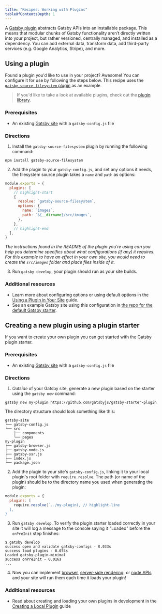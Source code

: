 ```yaml
---
title: "Recipes: Working with Plugins"
tableOfContentsDepth: 1
---
```


A [Gatsby plugin](/docs/what-is-a-plugin/) abstracts Gatsby APIs into an installable package. This means that modular chunks of Gatsby functionality aren’t directly written into your project, but rather versioned, centrally managed, and installed as a dependency. You can add external data, transform data, add third-party services (e.g. Google Analytics, Stripe), and more.

## Using a plugin

Found a plugin you'd like to use in your project? Awesome! You can configure it for use by following the steps below. This recipe uses the [`gatsby-source-filesystem` plugin](/packages/gatsby-source-filesystem/) as an example.

> If you'd like to take a look at available plugins, check out the [plugin library](/plugins).

### Prerequisites

- An existing [Gatsby site](/docs/quick-start/) with a `gatsby-config.js` file

### Directions

1. Install the `gatsby-source-filesystem` plugin by running the following command:

```shell
npm install gatsby-source-filesystem
```

2. Add the plugin to your `gatsby-config.js`, and set any options it needs, the filesystem source plugin takes a `name` and `path` as options:

```javascript:title=gatsby-config.js
module.exports = {
  plugins: [
    // highlight-start
    {
      resolve: `gatsby-source-filesystem`,
      options: {
        name: `images`,
        path: `${__dirname}/src/images`,
      },
    },
    // highlight-end
  ],
}
```

_The instructions found in the README of the plugin you're using can you help you determine specifics about what configurations (if any) it requires. For this example to have an effect in your own site, you would need to create the `src/images` folder and place files inside of it._

3. Run `gatsby develop`, your plugin should run as your site builds.

### Additional resources

- Learn more about configuring options or using default options in the [Using a Plugin in Your Site](/docs/using-a-plugin-in-your-site/) guide.
- See an example Gatsby site using this configuration in [the repo for the default Gatsby starter](https://github.com/gatsbyjs/gatsby-starter-default/blob/master/gatsby-config.js).

## Creating a new plugin using a plugin starter

If you want to create your own plugin you can get started with the Gatsby plugin starter.

### Prerequisites

- An existing [Gatsby site](/docs/quick-start/) with a `gatsby-config.js` file

### Directions

1. _Outside_ of your Gatsby site, generate a new plugin based on the starter using the `gatsby new` command:

```shell
gatsby new my-plugin https://github.com/gatsbyjs/gatsby-starter-plugin
```

The directory structure should look something like this:

```text
gatsby-site
└── gatsby-config.js
└── src
    ├── components
    └── pages
my-plugin
├── gatsby-browser.js
├── gatsby-node.js
├── gatsby-ssr.js
├── index.js
└── package.json
```

2. Add the plugin to your site's `gatsby-config.js`, linking it to your local plugin's root folder with `require.resolve`. The path (or name of the plugin) should be to the directory name you used when generating the plugin:

```javascript:title=gatsby-site/gatsby-config.js
module.exports = {
  plugins: [
    require.resolve(`../my-plugin), // highlight-line
  ],
}
```

3. Run `gatsby develop`. To verify the plugin starter loaded correctly in your site it will log a message to the console saying it "Loaded" before the `onPreInit` step finishes:

```shell
$ gatsby develop
success open and validate gatsby-configs - 0.033s
success load plugins - 0.074s
Loaded gatsby-plugin-minimal
success onPreInit - 0.016s
...
```

4. Now you can implement [browser](/docs/browser-apis/), [server-side rendering](/docs/ssr-apis/), or [node APIs](/docs/node-apis/) and your site will run them each time it loads your plugin!

### Additional resources

- Read about creating and loading your own plugins in development in the [Creating a Local Plugin](/docs/creating-a-local-plugin/) guide
